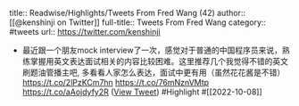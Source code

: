 title:: Readwise/Highlights/Tweets From Fred Wang (42)
author:: [[@kenshinji on Twitter]]
full-title:: Tweets From Fred Wang
category:: #tweets
url:: https://twitter.com/kenshinji

- 最近跟一个朋友mock interview了一次，感觉对于普通的中国程序员来说，熟练掌握用英文表达面试相关的内容比较困难。这里推荐几个我觉得不错的英文刷题油管播主吧, 多看看人家怎么表达，面试中更有用（虽然花花酱是不错）
  https://t.co/2lPzKCm7hn
  https://t.co/76mNznVMtp
  https://t.co/aAojdyfy2R ([View Tweet](https://twitter.com/kenshinji/status/1578291062182842369)) #Highlight #[[2022-10-08]]